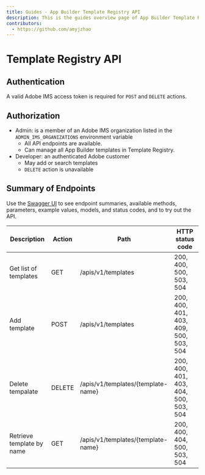 ```yaml
---
title: Guides - App Builder Template Registry API
description: This is the guides overview page of App Builder Template Registry API.
contributors:
  - https://github.com/amyjzhao
---
```

# Template Registry API

## Authentication

A valid Adobe IMS access token is required for `POST` and `DELETE` actions. 

## Authorization

- Admin: is a member of an Adobe IMS organization listed in the `ADMIN_IMS_ORGANIZATIONS` environment variable
  - All API endpoints are available.
  - Can manage all App Builder templates in Template Registry.
- Developer: an authenticated Adobe customer
  - May add or search templates
  - `DELETE` action is unavailable

## Summary of Endpoints

Use the [Swagger UI](/api/index.md) to see endpoint summaries, available methods, parameters, example values, models, and status codes, and to try out the API.

| Description               | Action | Path                              | HTTP status code                       |
|---------------------------|--------|-----------------------------------|----------------------------------------|
| Get list of templates     | GET    | /apis/v1/templates                 | 200, 400, 500, 503, 504                |
| Add template              | POST   | /apis/v1/templates                 | 200, 400, 401, 403, 409, 500, 503, 504 |
| Delete tempalate          | DELETE | /apis/v1/templates/{template-name} | 200, 400, 401, 403, 404, 500, 503, 504 |
| Retrieve template by name | GET    | /apis/v1/templates/{template-name} | 200, 400, 404, 500, 503, 504           |